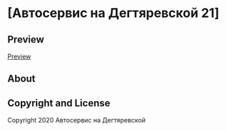 # [Aвтосервис на Дегтяревской 21]

## Preview
[Preview](https://github.com/yuliayaskevych/yuliayaskevych.github.io/raw/main/img/preview.png)

## About

## Copyright and License

Copyright 2020 Автосервис на Дегтяревской 
